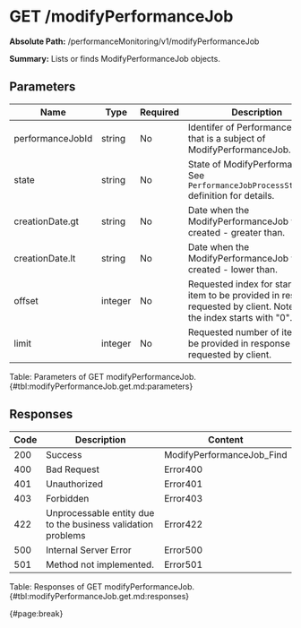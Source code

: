 <!--
    ATTENTION: This file was generated via gradle!
               Do NOT manually edit this file! Any such changes will be overwritten!
-->

# GET /modifyPerformanceJob

**Absolute Path:** /performanceMonitoring/v1/modifyPerformanceJob

**Summary:** Lists or finds ModifyPerformanceJob objects.

## Parameters

| Name | Type | Required | Description |
| ------ | ------ | --- | ------------ |
| performanceJobId | string | No | Identifer of Performance Job that is a subject of ModifyPerformanceJob. |
| state | string | No | State of ModifyPerformanceJob See `PerformanceJobProcessStateType` definition for details. |
| creationDate.gt | string | No | Date when the ModifyPerformanceJob was created - greater than. |
| creationDate.lt | string | No | Date when the ModifyPerformanceJob was created - lower than. |
| offset | integer | No | Requested index for start of item to be provided in response requested by client. Note that the index starts with "0". |
| limit | integer | No | Requested number of items to be provided in response requested by client. |

Table: Parameters of GET modifyPerformanceJob. {#tbl:modifyPerformanceJob.get.md:parameters}

## Responses

| Code | Description | Content |
|------|-------------|---------|
| 200 | Success | ModifyPerformanceJob_Find |
| 400 | Bad Request | Error400 |
| 401 | Unauthorized | Error401 |
| 403 | Forbidden | Error403 |
| 422 | Unprocessable entity due to the business validation problems | Error422 |
| 500 | Internal Server Error | Error500 |
| 501 | Method not implemented. | Error501 |

Table: Responses of GET modifyPerformanceJob. {#tbl:modifyPerformanceJob.get.md:responses}

{#page:break}
